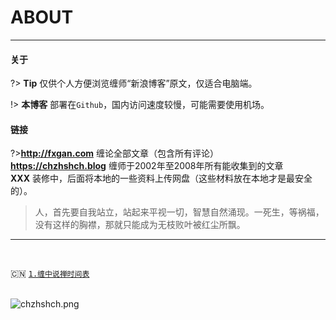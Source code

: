 # ABOUT

---

<!-- tabs:start -->

#### **关于**

?> **Tip** 仅供个人方便浏览缠师“新浪博客”原文，仅适合电脑端。

!> **本博客** 部署在`Github`，国内访问速度较慢，可能需要使用机场。

#### **链接**

?>**http://fxgan.com**  缠论全部文章（包含所有评论）<br/>**https://chzhshch.blog**  缠师于2002年至2008年所有能收集到的文章	<br/>**XXX**  装修中，后面将本地的一些资料上传网盘（这些材料放在本地才是最安全的）。

<!-- tabs:end -->

> 人，首先要自我站立，站起来平视一切，智慧自然涌现。一死生，等祸福，没有这样的胸襟，那就只能成为无枝败叶被红尘所飘。

---

<br/>

:cn: [`1.`](markdown)[`缠中说禅时间表`](time)<br/><br/>

![chzhshch.png](/assets/img/chzhshch.png "全球第一博客---缠中说禅")

